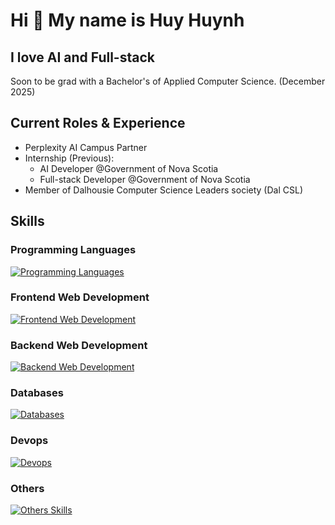 Hi 👋 My name is Huy Huynh
============================
I love AI and Full-stack
------------------------------------------------
Soon to be grad with a Bachelor's of Applied Computer Science. (December 2025)

## Current Roles & Experience
- Perplexity AI Campus Partner
- Internship (Previous):
  - AI Developer @Government of Nova Scotia
  - Full-stack Developer @Government of Nova Scotia  
- Member of Dalhousie Computer Science Leaders society (Dal CSL)

## Skills

### Programming Languages
[![Programming Languages](https://skillicons.dev/icons?i=ts,js,py,go,nodejs)](https://skillicons.dev)

### Frontend Web Development
[![Frontend Web Development](https://skillicons.dev/icons?i=react,next,tailwind,vite)](https://skillicons.dev)

### Backend Web Development
[![Backend Web Development](https://skillicons.dev/icons?i=express,fastapi)](https://skillicons.dev)

### Databases
[![Databases](https://skillicons.dev/icons?i=postgres,mysql,mongodb,redis,supabase)](https://skillicons.dev)

### Devops
[![Devops](https://skillicons.dev/icons?i=aws,azure,docker,linux,terraform,postman,git)](https://skillicons.dev)

### Others
[![Others Skills](https://skillicons.dev/icons?i=bun,vercel,pnpm)](https://skillicons.dev)
